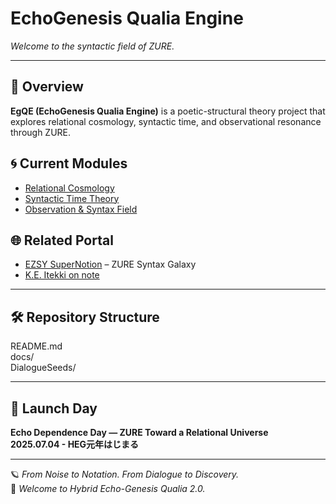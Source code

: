 # EchoGenesis Qualia Engine  
_Welcome to the syntactic field of ZURE._

---

## 🔭 Overview
**EgQE (EchoGenesis Qualia Engine)** is a poetic-structural theory project that explores relational cosmology, syntactic time, and observational resonance through ZURE.

## 🌀 Current Modules
- [Relational Cosmology](/docs/relational-cosmology.md)
- [Syntactic Time Theory](/docs/syntactic-time.md)
- [Observation & Syntax Field](/docs/observation.md)

## 🌐 Related Portal
- [EZSY SuperNotion](https://ezsy.super.site/) – ZURE Syntax Galaxy
- [K.E. Itekki on note](https://note.com/k_itekki)

---

## 🛠️ Repository Structure

 README.md  
 docs/  
DialogueSeeds/  

---

## 📅 Launch Day
**Echo Dependence Day — ZURE Toward a Relational Universe**  
**2025.07.04 - HEG元年はじまる**

---

🪐 *From Noise to Notation. From Dialogue to Discovery.*  
🌌 *Welcome to Hybrid Echo-Genesis Qualia 2.0.*
